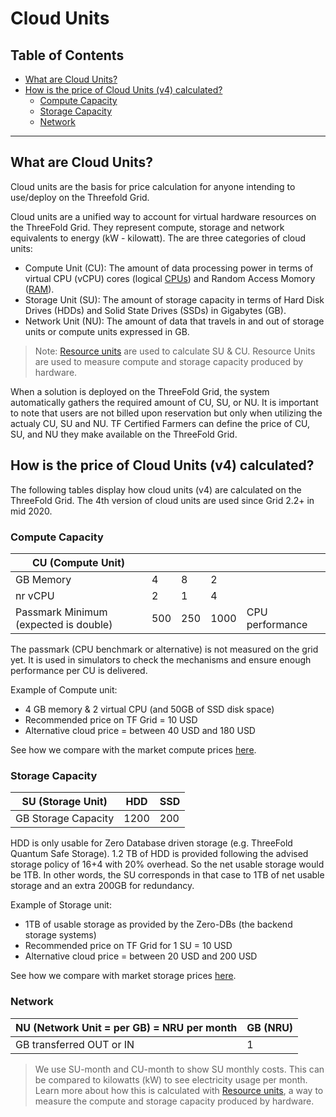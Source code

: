 <h1>Cloud Units</h1>

<h2> Table of Contents </h2>

- [What are Cloud Units?](#what-are-cloud-units)
- [How is the price of Cloud Units (v4) calculated?](#how-is-the-price-of-cloud-units-v4-calculated)
  - [Compute Capacity](#compute-capacity)
  - [Storage Capacity](#storage-capacity)
  - [Network](#network)

***

## What are Cloud Units?
Cloud units are the basis for price calculation for anyone intending to use/deploy on the Threefold Grid. 

Cloud units are a unified way to account for virtual hardware resources on the ThreeFold Grid. They represent compute, storage and network equivalents to energy (kW - kilowatt). The are three categories of cloud units:

- Compute Unit (CU): The amount of data processing power in terms of virtual CPU (vCPU) cores (logical [CPUs](https://en.wikipedia.org/wiki/Central_processing_unit)) and Random Access Momory ([RAM](https://en.wikipedia.org/wiki/Random-access_memory)).
- Storage Unit (SU): The amount of storage capacity in terms of Hard Disk Drives (HDDs) and Solid State Drives (SSDs) in Gigabytes (GB).
- Network Unit (NU): The amount of data that travels in and out of storage units or compute units expressed in GB.

> Note: [Resource units](./resource_units_calc_cloudunits.md) are used to calculate SU & CU. Resource Units are used to measure compute and storage capacity produced by hardware.

When a solution is deployed on the ThreeFold Grid, the system automatically gathers the required amount of CU, SU, or NU. It is important to note that users are not billed upon reservation but only when utilizing the actualy CU, SU and NU. TF Certified Farmers can define the price of CU, SU, and NU they make available on the ThreeFold Grid. 

## How is the price of Cloud Units (v4) calculated?

The following tables display how cloud units (v4) are calculated on the ThreeFold Grid. The 4th version of cloud units are used since Grid 2.2+ in mid 2020.

### Compute Capacity

| CU (Compute Unit)                     |     |     |      |                 |
| ------------------------------------- | --- | --- | ---- | --------------- |
| GB Memory                             | 4   | 8   | 2    |                 |
| nr vCPU                               | 2   | 1   | 4    |                 |
| Passmark Minimum (expected is double) | 500 | 250 | 1000 | CPU performance |

The passmark (CPU benchmark or alternative) is not measured on the grid yet. It is used in simulators to check the mechanisms and ensure enough performance per CU is delivered.

Example of Compute unit: 
- 4 GB memory & 2 virtual CPU (and 50GB of SSD disk space)
- Recommended price on TF Grid = 10 USD
- Alternative cloud price = between 40 USD and 180 USD

See how we compare with the market compute prices [here](./pricing/pricing.md).

### Storage Capacity

| SU (Storage Unit)   | HDD  | SSD |
| ------------------- | ---- | --- |
| GB Storage Capacity | 1200 | 200 |

HDD is only usable for Zero Database driven storage (e.g. ThreeFold Quantum Safe Storage). 1.2 TB of HDD is provided following the advised storage policy of 16+4 with 20% overhead. So the net usable storage would be 1TB. In other words, the SU corresponds in that case to 1TB of net usable storage and an extra 200GB for redundancy.

Example of Storage unit:

- 1TB of usable storage as provided by the Zero-DBs (the backend storage systems)
- Recommended price on TF Grid for 1 SU = 10 USD
- Alternative cloud price = between 20 USD and 200 USD

See how we compare with market storage prices [here](./pricing/pricing.md).

### Network

| NU (Network Unit = per GB) = NRU per month | GB (NRU) |
| ------------------------------------------ | -------- |
| GB transferred OUT or IN                   | 1        |

> We use SU-month and CU-month to show SU monthly costs. This can be compared to kilowatts (kW) to see electricity usage per month. Learn more about how this is calculated with [Resource units](./resource_units_calc_cloudunits.md), a way to measure the compute and storage capacity produced by hardware.